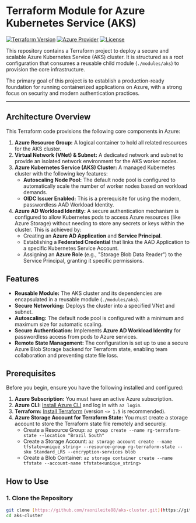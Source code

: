 # Terraform Module for Azure Kubernetes Service (AKS)

[![Terraform Version](https://img.shields.io/badge/Terraform-~%3E%201.5-blue?logo=terraform)](https://www.terraform.io)
[![Azure Provider](https://img.shields.io/badge/Azure-Provider-blue.svg)](https://registry.terraform.io/providers/hashicorp/azurerm/latest)
[![License](https://img.shields.io/badge/License-MIT-green.svg)](https://opensource.org/licenses/MIT)

This repository contains a Terraform project to deploy a secure and scalable Azure Kubernetes Service (AKS) cluster. It is structured as a root configuration that consumes a reusable child module (`./modules/aks`) to provision the core infrastructure.

The primary goal of this project is to establish a production-ready foundation for running containerized applications on Azure, with a strong focus on security and modern authentication practices.

***

## Architecture Overview

This Terraform code provisions the following core components in Azure:

1.  **Azure Resource Group:** A logical container to hold all related resources for the AKS cluster.
2.  **Virtual Network (VNet) & Subnet:** A dedicated network and subnet to provide an isolated network environment for the AKS worker nodes.
3.  **Azure Kubernetes Service (AKS) Cluster:** A managed Kubernetes cluster with the following key features:
    * **Autoscaling Node Pool:** The default node pool is configured to automatically scale the number of worker nodes based on workload demands.
    * **OIDC Issuer Enabled:** This is a prerequisite for using the modern, passwordless AAD Workload Identity.
4.  **Azure AD Workload Identity:** A secure authentication mechanism is configured to allow Kubernetes pods to access Azure resources (like Azure Storage) without needing to store any secrets or keys within the cluster. This is achieved by:
    * Creating an **Azure AD Application** and **Service Principal**.
    * Establishing a **Federated Credential** that links the AAD Application to a specific Kubernetes Service Account.
    * Assigning an **Azure Role** (e.g., "Storage Blob Data Reader") to the Service Principal, granting it specific permissions.

## Features

* **Reusable Module:** The AKS cluster and its dependencies are encapsulated in a reusable module (`./modules/aks`).
* **Secure Networking:** Deploys the cluster into a specified VNet and subnet.
* **Autoscaling:** The default node pool is configured with a minimum and maximum size for automatic scaling.
* **Secure Authentication:** Implements **Azure AD Workload Identity** for passwordless access from pods to Azure services.
* **Remote State Management:** The configuration is set up to use a secure Azure Blob Storage backend for Terraform state, enabling team collaboration and preventing state file loss.

## Prerequisites

Before you begin, ensure you have the following installed and configured:

1.  **Azure Subscription:** You must have an active Azure subscription.
2.  **Azure CLI:** [Install Azure CLI](https://docs.microsoft.com/en-us/cli/azure/install-azure-cli) and log in with `az login`.
3.  **Terraform:** [Install Terraform](https://learn.hashicorp.com/tutorials/terraform/install-cli) (version `~> 1.5` is recommended).
4.  **Azure Storage Account for Terraform State:** You must create a storage account to store the Terraform state file remotely and securely.
    * Create a Resource Group: `az group create --name rg-terraform-state --location "Brazil South"`
    * Create a Storage Account: `az storage account create --name tfstate<unique_string> --resource-group rg-terraform-state --sku Standard_LRS --encryption-services blob`
    * Create a Blob Container: `az storage container create --name tfstate --account-name tfstate<unique_string>`

## How to Use

### 1. Clone the Repository

```bash
git clone [https://github.com/raonileite88/aks-cluster.git](https://github.com/raonileite88/aks-cluster.git)
cd aks-cluster